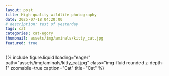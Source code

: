 ```yaml
---
layout: post
title: High-quality wildlife photography
date: 2025-07-18 04:20:00
# description: test of yesterday
tags: cat
categories: cat-egory
thumbnail: assets/img/aminals/kitty_cat.jpg
featured: true
---
```


<div class="row mt-3">
    <div class="col-sm mt-3 mt-md-0">
        {% include figure.liquid loading="eager" path="assets/img/aminals/kitty_cat.jpg" 
            class="img-fluid rounded z-depth-1" 
            zoomable=true
            caption="Cat"
            title="Cat" %}
    </div>
</div>
